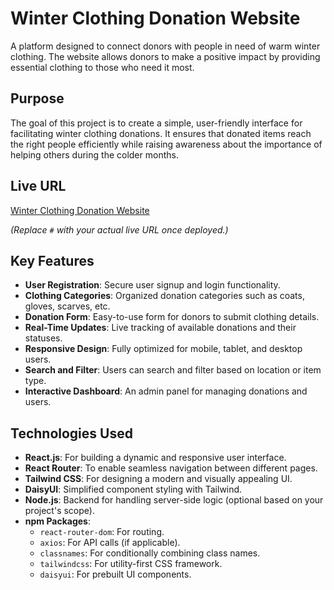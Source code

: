 # Winter Clothing Donation Website

A platform designed to connect donors with people in need of warm winter clothing. The website allows donors to make a positive impact by providing essential clothing to those who need it most.

## Purpose

The goal of this project is to create a simple, user-friendly interface for facilitating winter clothing donations. It ensures that donated items reach the right people efficiently while raising awareness about the importance of helping others during the colder months.

## Live URL

[Winter Clothing Donation Website](https://www.notion.so/127823875a3e809d884beea8a8532606?pvs=21)

_(Replace `#` with your actual live URL once deployed.)_

## Key Features

- **User Registration**: Secure user signup and login functionality.
- **Clothing Categories**: Organized donation categories such as coats, gloves, scarves, etc.
- **Donation Form**: Easy-to-use form for donors to submit clothing details.
- **Real-Time Updates**: Live tracking of available donations and their statuses.
- **Responsive Design**: Fully optimized for mobile, tablet, and desktop users.
- **Search and Filter**: Users can search and filter based on location or item type.
- **Interactive Dashboard**: An admin panel for managing donations and users.

## Technologies Used

- **React.js**: For building a dynamic and responsive user interface.
- **React Router**: To enable seamless navigation between different pages.
- **Tailwind CSS**: For designing a modern and visually appealing UI.
- **DaisyUI**: Simplified component styling with Tailwind.
- **Node.js**: Backend for handling server-side logic (optional based on your project's scope).
- **npm Packages**:
  - `react-router-dom`: For routing.
  - `axios`: For API calls (if applicable).
  - `classnames`: For conditionally combining class names.
  - `tailwindcss`: For utility-first CSS framework.
  - `daisyui`: For prebuilt UI components.
